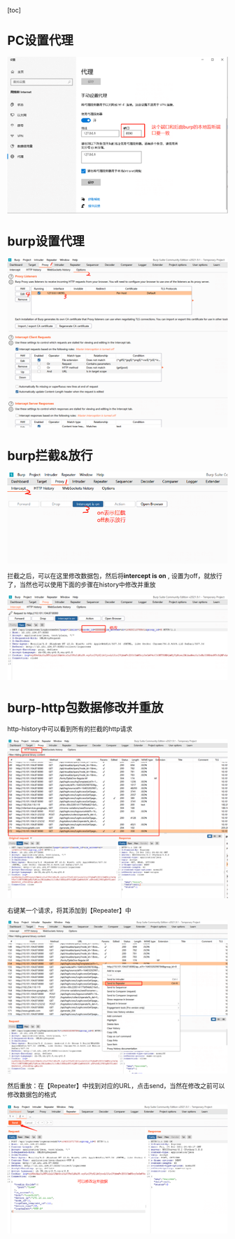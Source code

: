 [toc]

# PC设置代理

![](../images/security/burp/image-20211224124505323.png)



# burp设置代理

![image-20211224124654581](../images/security/burp/image-20211224124654581.png)





# burp拦截&放行

![image-20211224124809990](../images/security/burp/image-20211224124809990.png)



拦截之后，可以在这里修改数据包，然后将**intercept is on** , 设置为off，就放行了，当然也可以使用下面的步骤在history中修改并重放

![](../images/security/burp/image-20211224125125096.png)



# burp-http包数据修改并重放

http-history中可以看到所有的拦截的http请求

![](../images/security/burp/image-20211224125314345.png)





右键某一个请求，将其添加到【Repeater】中

![image-20211224125559895](../images/security/burp/image-20211224125559895.png)

然后重放：在【Repeater】中找到对应的URL，点击send，当然在修改之前可以修改数据包的格式

![](../images/security/burp/image-20211224125801560.png)

